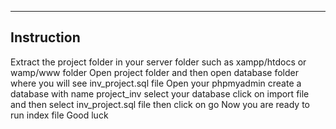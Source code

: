 -----------------------------------
Instruction
----------------------------------

Extract the project folder in your server folder such as xampp/htdocs or wamp/www folder
Open project folder and then open database folder where you will see inv_project.sql file
Open your phpmyadmin create a database with name project_inv 
select your database
click on import file and then select inv_project.sql file then click on go
Now you are ready to run index file
Good luck

